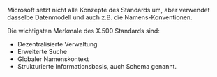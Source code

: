 Microsoft setzt nicht alle Konzepte des Standards um, aber verwendet dasselbe Datenmodell und auch z.B. die Namens-Konventionen.

Die wichtigsten Merkmale des X.500 Standards sind:

- Dezentralisierte Verwaltung
- Erweiterte Suche
- Globaler Namenskontext
- Strukturierte Informationsbasis, auch Schema genannt.